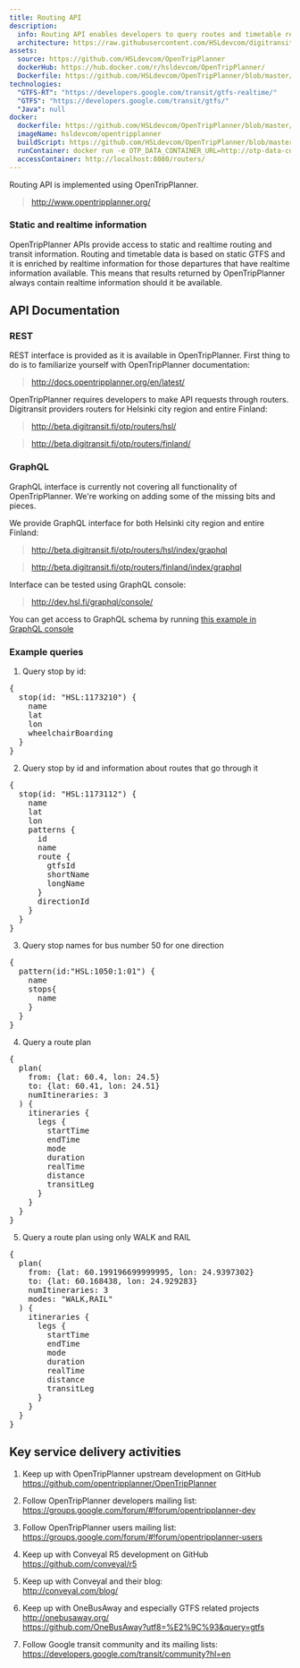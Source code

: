 ```yaml
---
title: Routing API
description:
  info: Routing API enables developers to query routes and timetable related information using either REST or GraphQL interfaces.
  architecture: https://raw.githubusercontent.com/HSLdevcom/digitransit-site/master/pages/en/developers/routing-api/architecture.xml
assets:
  source: https://github.com/HSLdevcom/OpenTripPlanner
  dockerHub: https://hub.docker.com/r/hsldevcom/OpenTripPlanner/
  Dockerfile: https://github.com/HSLdevcom/OpenTripPlanner/blob/master/Dockerfile
technologies:  
  "GTFS-RT": "https://developers.google.com/transit/gtfs-realtime/"
  "GTFS": "https://developers.google.com/transit/gtfs/"
  "Java": null
docker:
  dockerfile: https://github.com/HSLdevcom/OpenTripPlanner/blob/master/Dockerfile
  imageName: hsldevcom/opentripplanner
  buildScript: https://github.com/HSLdevcom/OpenTripPlanner/blob/master/build-docker-image.sh
  runContainer: docker run -e OTP_DATA_CONTAINER_URL=http://otp-data-container:8080 -p 8080:8080 hsldevcom/opentripplanner
  accessContainer: http://localhost:8080/routers/
---
```

Routing API is implemented using OpenTripPlanner.
> http://www.opentripplanner.org/

### Static and realtime information

OpenTripPlanner APIs provide access to static and realtime routing and transit information. Routing and timetable data
is based on static GTFS and it is enriched by realtime information for those departures that have realtime information
available. This means that results returned by OpenTripPlanner always contain realtime information should it be
available.

## API Documentation

### REST
REST interface is provided as it is available in OpenTripPlanner. First thing to do is to familiarize yourself with
OpenTripPlanner documentation:
> http://docs.opentripplanner.org/en/latest/

OpenTripPlanner requires developers to make API requests through routers. Digitransit providers routers for Helsinki
city region and entire Finland:
> http://beta.digitransit.fi/otp/routers/hsl/

> http://beta.digitransit.fi/otp/routers/finland/


### GraphQL
GraphQL interface is currently not covering all functionality of OpenTripPlanner. We're working on adding some of the
missing bits and pieces.

We provide GraphQL interface for both Helsinki city region and entire Finland:
> http://beta.digitransit.fi/otp/routers/hsl/index/graphql

> http://beta.digitransit.fi/otp/routers/finland/index/graphql


Interface can be tested using GraphQL console:
> http://dev.hsl.fi/graphql/console/

You can get access to GraphQL schema by running
 [this example in GraphQL console](http://dev.hsl.fi/graphql/console/?query=query%20IntrospectionQuery%20%7B%0A%20%20%20%20__schema%20%7B%0A%20%20%20%20%20%20queryType%20%7B%20name%20%7D%0A%20%20%20%20%20%20mutationType%20%7B%20name%20%7D%0A%20%20%20%20%20%20types%20%7B%0A%20%20%20%20%20%20%20%20...FullType%0A%20%20%20%20%20%20%7D%0A%20%20%20%20%20%20directives%20%7B%0A%20%20%20%20%20%20%20%20name%0A%20%20%20%20%20%20%20%20description%0A%20%20%20%20%20%20%20%20args%20%7B%0A%20%20%20%20%20%20%20%20%20%20...InputValue%0A%20%20%20%20%20%20%20%20%7D%0A%20%20%20%20%20%20%20%20onOperation%0A%20%20%20%20%20%20%20%20onFragment%0A%20%20%20%20%20%20%20%20onField%0A%20%20%20%20%20%20%7D%0A%20%20%20%20%7D%0A%20%20%7D%0A%20%20fragment%20FullType%20on%20__Type%20%7B%0A%20%20%20%20kind%0A%20%20%20%20name%0A%20%20%20%20description%0A%20%20%20%20fields(includeDeprecated%3A%20true)%20%7B%0A%20%20%20%20%20%20name%0A%20%20%20%20%20%20description%0A%20%20%20%20%20%20args%20%7B%0A%20%20%20%20%20%20%20%20...InputValue%0A%20%20%20%20%20%20%7D%0A%20%20%20%20%20%20type%20%7B%0A%20%20%20%20%20%20%20%20...TypeRef%0A%20%20%20%20%20%20%7D%0A%20%20%20%20%20%20isDeprecated%0A%20%20%20%20%20%20deprecationReason%0A%20%20%20%20%7D%0A%20%20%20%20inputFields%20%7B%0A%20%20%20%20%20%20...InputValue%0A%20%20%20%20%7D%0A%20%20%20%20interfaces%20%7B%0A%20%20%20%20%20%20...TypeRef%0A%20%20%20%20%7D%0A%20%20%20%20enumValues(includeDeprecated%3A%20true)%20%7B%0A%20%20%20%20%20%20name%0A%20%20%20%20%20%20description%0A%20%20%20%20%20%20isDeprecated%0A%20%20%20%20%20%20deprecationReason%0A%20%20%20%20%7D%0A%20%20%20%20possibleTypes%20%7B%0A%20%20%20%20%20%20...TypeRef%0A%20%20%20%20%7D%0A%20%20%7D%0A%20%20fragment%20InputValue%20on%20__InputValue%20%7B%0A%20%20%20%20name%0A%20%20%20%20description%0A%20%20%20%20type%20%7B%20...TypeRef%20%7D%0A%20%20%20%20defaultValue%0A%20%20%7D%0A%20%20fragment%20TypeRef%20on%20__Type%20%7B%0A%20%20%20%20kind%0A%20%20%20%20name%0A%20%20%20%20ofType%20%7B%0A%20%20%20%20%20%20kind%0A%20%20%20%20%20%20name%0A%20%20%20%20%20%20ofType%20%7B%0A%20%20%20%20%20%20%20%20kind%0A%20%20%20%20%20%20%20%20name%0A%20%20%20%20%20%20%20%20ofType%20%7B%0A%20%20%20%20%20%20%20%20%20%20kind%0A%20%20%20%20%20%20%20%20%20%20name%0A%20%20%20%20%20%20%20%20%7D%0A%20%20%20%20%20%20%7D%0A%20%20%20%20%7D%0A%20%20%7D)

### Example queries

1. Query stop by id:
<pre>
{
  stop(id: "HSL:1173210") {
    name
    lat
    lon
    wheelchairBoarding
  }
}
</pre>

2. Query stop by id and information about routes that go through it
<pre>
{
  stop(id: "HSL:1173112") {
    name
    lat
    lon
    patterns {
      id
      name
      route {
        gtfsId
        shortName
        longName
      }
      directionId
    }
  }
}
</pre>

3. Query stop names for bus number 50 for one direction
<pre>
{
  pattern(id:"HSL:1050:1:01") {
    name
    stops{
      name  
    }
  }
}
</pre>

4. Query a route plan
<pre>
{
  plan(
    from: {lat: 60.4, lon: 24.5}
    to: {lat: 60.41, lon: 24.51}
    numItineraries: 3
  ) {
    itineraries {
      legs {
        startTime
        endTime
        mode
        duration
        realTime
        distance
        transitLeg
      }
    }
  }
}
</pre>

5. Query a route plan using only WALK and RAIL
<pre>
{
  plan(
    from: {lat: 60.199196699999995, lon: 24.9397302}
    to: {lat: 60.168438, lon: 24.929283}
    numItineraries: 3
    modes: "WALK,RAIL"
  ) {
    itineraries {
      legs {
        startTime
        endTime
        mode
        duration
        realTime
        distance
        transitLeg
      }
    }
  }
}
</pre>

## Key service delivery activities
1. Keep up with OpenTripPlanner upstream development on GitHub<br/>
   https://github.com/opentripplanner/OpenTripPlanner

2. Follow OpenTripPlanner developers mailing list:<br/>
   https://groups.google.com/forum/#!forum/opentripplanner-dev
3. Follow OpenTripPlanner users mailing list:<br/>
   https://groups.google.com/forum/#!forum/opentripplanner-users
4. Keep up with Conveyal R5 development on GitHub<br/>
   https://github.com/conveyal/r5
5. Keep up with Conveyal and their blog:<br/>
   http://conveyal.com/blog/
6. Keep up with OneBusAway and especially GTFS related projects<br/>
   http://onebusaway.org/<br/>
   https://github.com/OneBusAway?utf8=%E2%9C%93&query=gtfs
7. Follow Google transit community and its mailing lists:<br/>
   https://developers.google.com/transit/community?hl=en
